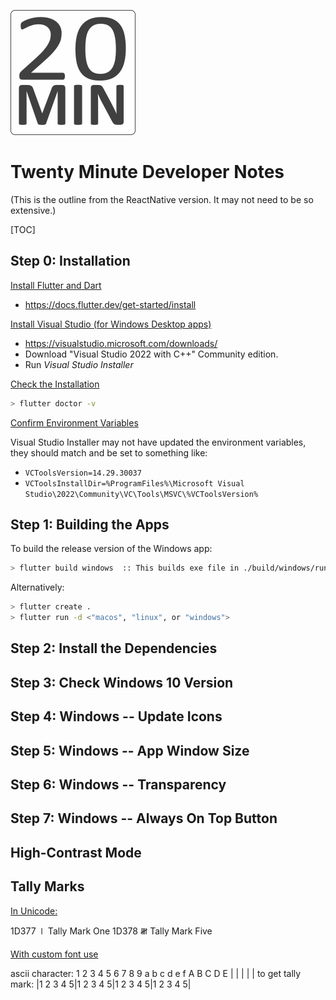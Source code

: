![Twenty Minute](BuildResources/icons/20min_logo.png "Twenty Minute")

# Twenty Minute Developer Notes

(This is the outline from the ReactNative version. It may not need to be so extensive.)

[TOC]

## Step 0: Installation 

 <u>Install Flutter and Dart</u>

- https://docs.flutter.dev/get-started/install

<u>Install Visual Studio (for Windows Desktop apps)</u>

- https://visualstudio.microsoft.com/downloads/ 
- Download "Visual Studio 2022 with C++" Community edition.
- Run *Visual Studio Installer*

<u>Check the Installation</u>

```bash
> flutter doctor -v
```

<u>Confirm Environment Variables</u>

Visual Studio Installer may not have updated the environment variables, they should match and be set to something like:

- `VCToolsVersion=14.29.30037`
- `VCToolsInstallDir=%ProgramFiles%\Microsoft Visual Studio\2022\Community\VC\Tools\MSVC\%VCToolsVersion%`

## Step 1: Building the Apps

To build the release version of the Windows app:

```bash
> flutter build windows  :: This builds exe file in ./build/windows/runner/Release/ directory
```

Alternatively:

```bash
> flutter create .
> flutter run -d <"macos", "linux", or "windows"> 
```

## Step 2: Install the Dependencies

## Step 3: Check Windows 10 Version

## Step 4: Windows -- Update Icons

## Step 5: Windows -- App Window Size

## Step 6: Windows -- Transparency

## Step 7: Windows -- Always On Top Button

## High-Contrast Mode

## Tally Marks

<u>In Unicode:</u>

1D377 &#x1D377; Tally Mark One
1D378 &#x1D378; Tally Mark Five

<u>With custom font use</u>

ascii character:     1 2 3 4 5 6 7 8 9 a b c d e f  A B C D E
                             |              |              |              |              |
to get tally mark:  |1 2 3 4 5|1 2 3 4 5|1 2 3 4 5|1 2 3 4 5|

